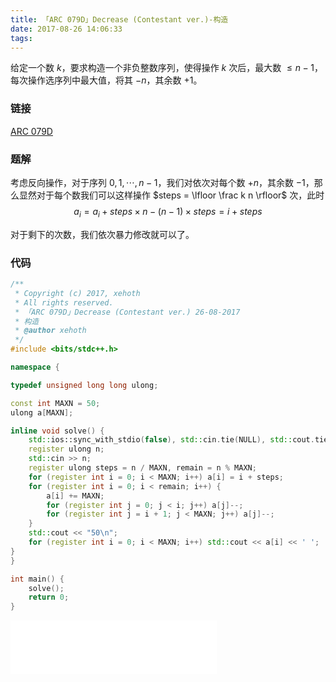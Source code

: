 ```yaml
---
title: 「ARC 079D」Decrease (Contestant ver.)-构造
date: 2017-08-26 14:06:33
tags:
---
```

给定一个数 $k$，要求构造一个非负整数序列，使得操作 $k$ 次后，最大数 $\leq n - 1$，每次操作选序列中最大值，将其 $-n$，其余数 $+1$。

<!-- more -->
### 链接
[ARC 079D](http://arc079.contest.atcoder.jp/tasks/arc079_b)

### 题解
考虑反向操作，对于序列 $0, 1, \cdots, n - 1$，我们对依次对每个数 $+n$，其余数 $-1$，那么显然对于每个数我们可以这样操作 $steps = \lfloor \frac k n \rfloor$ 次，此时
$$a_i = a_i + steps \times n - (n - 1) \times steps = i + steps$$

对于剩下的次数，我们依次暴力修改就可以了。

### 代码
``` cpp
/**
 * Copyright (c) 2017, xehoth
 * All rights reserved.
 * 「ARC 079D」Decrease (Contestant ver.) 26-08-2017
 * 构造
 * @author xehoth
 */
#include <bits/stdc++.h>

namespace {

typedef unsigned long long ulong;

const int MAXN = 50;
ulong a[MAXN];

inline void solve() {
    std::ios::sync_with_stdio(false), std::cin.tie(NULL), std::cout.tie(NULL);
    register ulong n;
    std::cin >> n;
    register ulong steps = n / MAXN, remain = n % MAXN;
    for (register int i = 0; i < MAXN; i++) a[i] = i + steps;
    for (register int i = 0; i < remain; i++) {
        a[i] += MAXN;
        for (register int j = 0; j < i; j++) a[j]--;
        for (register int j = i + 1; j < MAXN; j++) a[j]--;
    }
    std::cout << "50\n";
    for (register int i = 0; i < MAXN; i++) std::cout << a[i] << ' ';
}
}

int main() {
    solve();
    return 0;
}
```

<iframe frameborder="no" border="0" marginwidth="0" marginheight="0" width=330 height=86 src="//music.163.com/outchain/player?type=2&id=500665885&auto=1&height=66"></iframe>